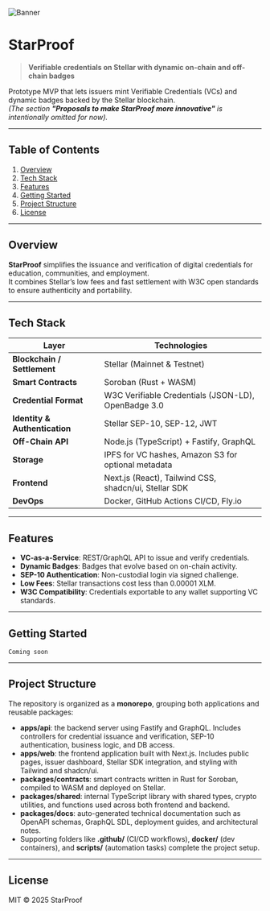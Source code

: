 ![Banner](https://placehold.co/1200x250?text=StarProof)

# StarProof

> **Verifiable credentials on Stellar with dynamic on-chain and off-chain badges**

Prototype MVP that lets issuers mint Verifiable Credentials (VCs) and dynamic badges backed by the Stellar blockchain.  
_(The section **"Proposals to make StarProof more innovative"** is intentionally omitted for now)._ 

---

## Table of Contents

1. [Overview](#overview)
2. [Tech Stack](#tech-stack)
3. [Features](#features)
4. [Getting Started](#getting-started)
5. [Project Structure](#project-structure)
6. [License](#license)

---

## Overview

**StarProof** simplifies the issuance and verification of digital credentials for education, communities, and employment.  
It combines Stellar’s low fees and fast settlement with W3C open standards to ensure authenticity and portability.

---

## Tech Stack

| Layer                         | Technologies                                          |
| ----------------------------- | ----------------------------------------------------- |
| **Blockchain / Settlement**   | Stellar (Mainnet & Testnet)                           |
| **Smart Contracts**           | Soroban (Rust + WASM)                                 |
| **Credential Format**         | W3C Verifiable Credentials (JSON-LD), OpenBadge 3.0   |
| **Identity & Authentication** | Stellar SEP-10, SEP-12, JWT                           |
| **Off-Chain API**             | Node.js (TypeScript) + Fastify, GraphQL               |
| **Storage**                   | IPFS for VC hashes, Amazon S3 for optional metadata   |
| **Frontend**                  | Next.js (React), Tailwind CSS, shadcn/ui, Stellar SDK |
| **DevOps**                    | Docker, GitHub Actions CI/CD, Fly.io                  |

---

## Features

- **VC-as-a-Service**: REST/GraphQL API to issue and verify credentials.
- **Dynamic Badges**: Badges that evolve based on on-chain activity.
- **SEP-10 Authentication**: Non-custodial login via signed challenge.
- **Low Fees**: Stellar transactions cost less than 0.00001 XLM.
- **W3C Compatibility**: Credentials exportable to any wallet supporting VC standards.

---

## Getting Started

```
Coming soon
```

---

## Project Structure

The repository is organized as a **monorepo**, grouping both applications and reusable packages:

- **apps/api**: the backend server using Fastify and GraphQL. Includes controllers for credential issuance and verification, SEP-10 authentication, business logic, and DB access.
- **apps/web**: the frontend application built with Next.js. Includes public pages, issuer dashboard, Stellar SDK integration, and styling with Tailwind and shadcn/ui.
- **packages/contracts**: smart contracts written in Rust for Soroban, compiled to WASM and deployed on Stellar.
- **packages/shared**: internal TypeScript library with shared types, crypto utilities, and functions used across both frontend and backend.
- **packages/docs**: auto-generated technical documentation such as OpenAPI schemas, GraphQL SDL, deployment guides, and architectural notes.
- Supporting folders like **.github/** (CI/CD workflows), **docker/** (dev containers), and **scripts/** (automation tasks) complete the project setup.

---

## License

MIT © 2025 StarProof
